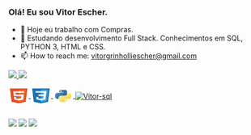 ### Olá! Eu sou Vitor Escher.

- 🔭 Hoje eu trabalho com Compras.
- 🌱 Estudando desenvolvimento Full Stack. Conhecimentos em SQL, PYTHON 3, HTML e CSS.
- 📫 How to reach me: vitorgrinholliescher@gmail.com

<div>
  <a href="https://github.com/VitorEscher">
  <img height="160em" src="https://github-readme-stats.vercel.app/api?username=VitorEscher&show_icons=true&theme=dark&include_all_commits=true&count_private=true"/>
  <img height="160em" src="https://github-readme-stats.vercel.app/api/top-langs/?username=rafaballerini&layout=compact&langs_count=7&theme=dark"/>
</div>
<div style="display: inline_block"><br>
  <img align="center" alt="Vitor-HTML" height="30" width="40" src="https://raw.githubusercontent.com/devicons/devicon/master/icons/html5/html5-original.svg">
  <img align="center" alt="Vitor-CSS" height="30" width="40" src="https://raw.githubusercontent.com/devicons/devicon/master/icons/css3/css3-original.svg">
  <img align="center" alt="Vitor-Python" height="30" width="40" src="https://raw.githubusercontent.com/devicons/devicon/master/icons/python/python-original.svg">
  <img align="center" alt="Vitor-sql" height="30" width="40" src="https://camo.githubusercontent.com/1988670fe8f937a8990bbcd48590174e803cf11bfb771330f207a920c589f6c4/68747470733a2f2f63646e322e69636f6e66696e6465722e636f6d2f646174612f69636f6e732f70726f6772616d6d696e672d35302f36342f3230365f70726f6772616d6d696e672d73716c2d646174612d64617461626173652d3531322e706e67">
</div>
  
  ##
  
  <div> 
  <a href="https://www.instagram.com/vitorge92/" target="_blank"><img src="https://img.shields.io/badge/-Instagram-%23E4405F?style=for-the-badge&logo=instagram&logoColor=white" target="_blank"></a>
  <a href = "mailto:vitorgrinholliescher@gmail.com"><img src="https://img.shields.io/badge/Gmail-D14836?style=for-the-badge&logo=gmail&logoColor=white" target="_blank"></a>
  <a href="https://www.linkedin.com/in/vitor-grinholli-escher-138397129/" target="_blank"><img src="https://img.shields.io/badge/-LinkedIn-%230077B5?style=for-the-badge&logo=linkedin&logoColor=white" target="_blank"></a>  
</div>
